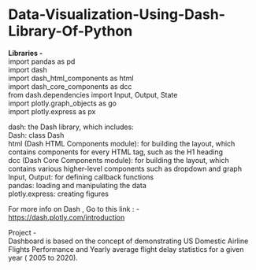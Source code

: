 # Data-Visualization-Using-Dash-Library-Of-Python


<b>Libraries -</b></br>
import pandas as pd</br>
import dash</br>
import dash_html_components as html</br>
import dash_core_components as dcc</br>
from dash.dependencies import Input, Output, State</br>
import plotly.graph_objects as go</br>
import plotly.express as px</br>



dash: the Dash library, which includes:</br>
Dash: class Dash</br>
html (Dash HTML Components module): for building the layout, which contains components for every HTML tag, such as the H1 heading</br>
dcc (Dash Core Components module): for building the layout, which contains various higher-level components such as dropdown and graph</br>
Input, Output: for defining callback functions</br>
pandas: loading and manipulating the data</br>
plotly.express: creating figures</br>


For more info on Dash , Go to this link : - https://dash.plotly.com/introduction </br>

Project - </br>
Dashboard is based on the concept of demonstrating US Domestic Airline Flights Performance and Yearly average flight delay statistics for a given year ( 2005 to 2020). 
